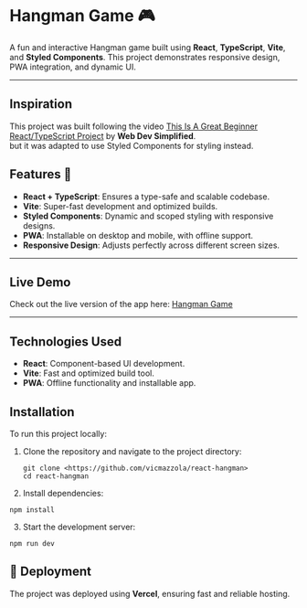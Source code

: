 # Hangman Game 🎮

A fun and interactive Hangman game built using **React**, **TypeScript**, **Vite**, and **Styled Components**. This
project demonstrates responsive design, PWA integration, and dynamic UI.

---

## Inspiration

This project was built following the
video [This Is A Great Beginner React/TypeScript Project](https://www.youtube.com/watch?v=-ONUyenGnWw) by **Web Dev
Simplified**.
<br> but it was adapted to use Styled Components for styling instead.

## Features 🚀

- **React + TypeScript**: Ensures a type-safe and scalable codebase.
- **Vite**: Super-fast development and optimized builds.
- **Styled Components**: Dynamic and scoped styling with responsive designs.
- **PWA**: Installable on desktop and mobile, with offline support.
- **Responsive Design**: Adjusts perfectly across different screen sizes.

---

## Live Demo

Check out the live version of the app here: [Hangman Game](https://react-hangman-five.vercel.app/)

---

## Technologies Used

- **React**: Component-based UI development.
- **Vite**: Fast and optimized build tool.
- **PWA**: Offline functionality and installable app.

## Installation
To run this project locally:

1. Clone the repository and navigate to the project directory:
   ```
   git clone <https://github.com/vicmazzola/react-hangman>
   cd react-hangman
   ```

2. Install dependencies:
```
npm install
```
3. Start the development server:
```
npm run dev
```

## 🚀 Deployment

The project was deployed using **Vercel**, ensuring fast and reliable hosting.


